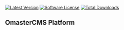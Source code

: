 [![Latest Version](https://img.shields.io/github/release/omastercms/platform.svg?style=flat-square)](https://github.com/omastercms/platform/releases)
[![Software License](https://img.shields.io/badge/license-MIT-brightgreen.svg?style=flat-square)](LICENSE.md)
[![Total Downloads](https://img.shields.io/packagist/dd/omastercms/platform.svg?style=flat-square)](https://packagist.org/packages/omastercms/platform)

## OmasterCMS Platform


